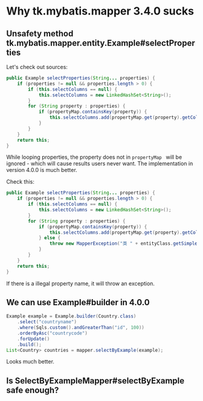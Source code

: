 # Why tk.mybatis.mapper 3.4.0 sucks

## Unsafety method tk.mybatis.mapper.entity.Example#selectProperties

Let's check out sources:

```java
public Example selectProperties(String... properties) {
    if (properties != null && properties.length > 0) {
        if (this.selectColumns == null) {
            this.selectColumns = new LinkedHashSet<String>();
        }
        for (String property : properties) {
            if (propertyMap.containsKey(property)) {
                this.selectColumns.add(propertyMap.get(property).getColumn());
            }
        }
    }
    return this;
}
```

While looping properties, the property does not in `propertyMap ` will be ignored - which will cause results users never want. The implementation in version 4.0.0 is much better.

Check this:

```java
public Example selectProperties(String... properties) {
    if (properties != null && properties.length > 0) {
        if (this.selectColumns == null) {
            this.selectColumns = new LinkedHashSet<String>();
        }
        for (String property : properties) {
            if (propertyMap.containsKey(property)) {
                this.selectColumns.add(propertyMap.get(property).getColumn());
            } else {
                throw new MapperException("类 " + entityClass.getSimpleName() + " 不包含属性 \'" + property + "\'，或该属性被@Transient注释！");
            }
        }
    }
    return this;
}
```

If there is a illegal property name, it will throw an exception. 

## We can use Example#builder in 4.0.0

```java
Example example = Example.builder(Country.class)
    .select("countryname")
    .where(Sqls.custom().andGreaterThan("id", 100))
    .orderByAsc("countrycode")
    .forUpdate()
    .build();
List<Country> countries = mapper.selectByExample(example);
```

Looks much better.

## Is SelectByExampleMapper#selectByExample safe enough?

